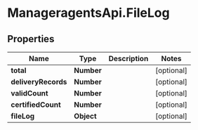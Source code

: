 # ManageragentsApi.FileLog

## Properties
Name | Type | Description | Notes
------------ | ------------- | ------------- | -------------
**total** | **Number** |  | [optional] 
**deliveryRecords** | **Number** |  | [optional] 
**validCount** | **Number** |  | [optional] 
**certifiedCount** | **Number** |  | [optional] 
**fileLog** | **Object** |  | [optional] 


